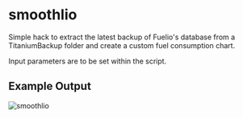 # smoothlio

Simple hack to extract the latest backup of Fuelio's database from a
TitaniumBackup folder and create a custom fuel consumption chart.

Input parameters are to be set within the script.

## Example Output

![smoothlio](https://cloud.githubusercontent.com/assets/2630359/17881234/1e7eceee-6904-11e6-92df-af1517640830.png)
